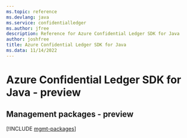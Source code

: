 ```yaml
---
ms.topic: reference
ms.devlang: java
ms.service: confidentialledger
ms.author: jfree
description: Reference for Azure Confidential Ledger SDK for Java
author: joshfree
title: Azure Confidential Ledger SDK for Java
ms.data: 11/14/2022
---
```

# Azure Confidential Ledger SDK for Java - preview

## Management packages - preview
[!INCLUDE [mgmt-packages](confidential-ledger-mgmt-index.md)]